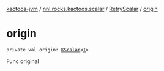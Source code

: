 [kactoos-jvm](../../index.md) / [nnl.rocks.kactoos.scalar](../index.md) / [RetryScalar](index.md) / [origin](./origin.md)

# origin

`private val origin: `[`KScalar`](../../nnl.rocks.kactoos/-k-scalar.md)`<`[`T`](index.md#T)`>`

Func original

